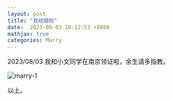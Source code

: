 ```yaml
---
layout: post
title: "我结婚啦"
date:  2023-09-03 10:12:53 +0800
mathjax: true
categories: Marry
---
```


2023/08/03 我和小文同学在南京领证啦，余生请多指教。

![marry-1](/assets/marry-1.png)

以上。
